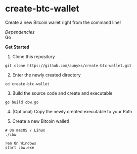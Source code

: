 # create-btc-wallet
Create a new Bitcoin wallet right from the command line!  

*Dependencies*  
Go  

**Get Started**  
1. Clone this repository
```
git clone https://github.com/aunyks/create-btc-wallet.git
```
2. Enter the newly created directory
```
cd create-btc-wallet
```
3. Build the source code and create and executable
```
go build cbw.go
```
4. (Optional) Copy the newly created executable to your Path  

5. Create a new Bitcoin wallet!
```
# On macOS / Linux
./cbw
```
```
rem On Windows
start cbw.exe
```
